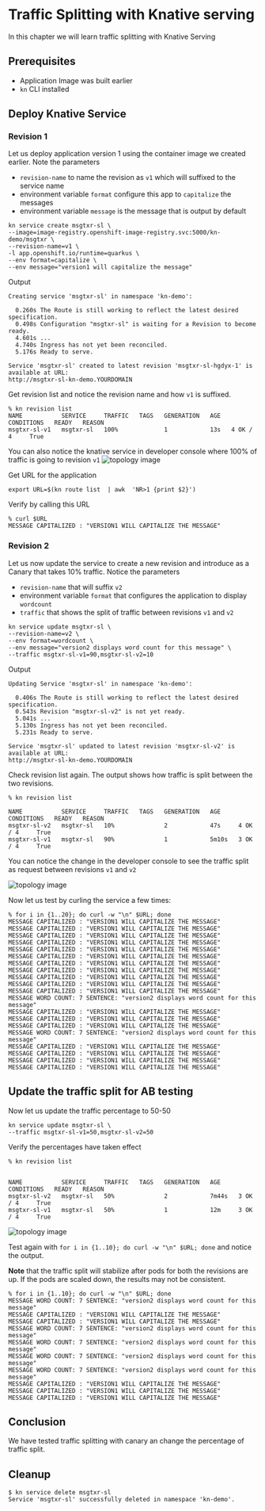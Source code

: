 
# Traffic Splitting with Knative serving
In this chapter we will learn traffic splitting with Knative Serving

## Prerequisites
* Application Image was built earlier
* `kn` CLI installed

## Deploy Knative Service

### Revision 1
Let us deploy application version 1 using the container image we created earlier. Note the parameters 
* `revision-name` to name the revision as `v1` which will suffixed to the service name
* environment variable `format` configure this app to `capitalize` the messages
* environment variable `message` is the message that is output by default
  
```
kn service create msgtxr-sl \
--image=image-registry.openshift-image-registry.svc:5000/kn-demo/msgtxr \
--revision-name=v1 \
-l app.openshift.io/runtime=quarkus \
--env format=capitalize \
--env message="version1 will capitalize the message"
```
Output
```
Creating service 'msgtxr-sl' in namespace 'kn-demo':

  0.260s The Route is still working to reflect the latest desired specification.
  0.498s Configuration "msgtxr-sl" is waiting for a Revision to become ready.
  4.601s ...
  4.740s Ingress has not yet been reconciled.
  5.176s Ready to serve.

Service 'msgtxr-sl' created to latest revision 'msgtxr-sl-hgdyx-1' is available at URL:
http://msgtxr-sl-kn-demo.YOURDOMAIN
```
Get revision list and notice the revision name and how `v1` is suffixed. 
```
% kn revision list
NAME           SERVICE     TRAFFIC   TAGS   GENERATION   AGE   CONDITIONS   READY   REASON
msgtxr-sl-v1   msgtxr-sl   100%             1            13s   4 OK / 4     True
```

You can also notice the knative service in developer console where 100% of traffic is going to revision `v1`
![topology image](./images/trafficsplit1.png)

Get URL for the application

```
export URL=$(kn route list  | awk  'NR>1 {print $2}')
```
Verify by calling this URL

```
% curl $URL
MESSAGE CAPITALIZED : "VERSION1 WILL CAPITALIZE THE MESSAGE"
```
### Revision 2

Let us now update the service to create a new revision and introduce as a Canary that takes 10% traffic. Notice the parameters
* `revision-name` that will suffix `v2`
* environment variable `format` that configures the application to display `wordcount`
* `traffic` that shows the split of traffic between revisions `v1` and `v2`

```
kn service update msgtxr-sl \
--revision-name=v2 \
--env format=wordcount \
--env message="version2 displays word count for this message" \
--traffic msgtxr-sl-v1=90,msgtxr-sl-v2=10
```

Output
```
Updating Service 'msgtxr-sl' in namespace 'kn-demo':

  0.406s The Route is still working to reflect the latest desired specification.
  0.543s Revision "msgtxr-sl-v2" is not yet ready.
  5.041s ...
  5.130s Ingress has not yet been reconciled.
  5.231s Ready to serve.

Service 'msgtxr-sl' updated to latest revision 'msgtxr-sl-v2' is available at URL:
http://msgtxr-sl-kn-demo.YOURDOMAIN
```

Check revision list again. The output shows how traffic is split between the two revisions.

```
% kn revision list

NAME           SERVICE     TRAFFIC   TAGS   GENERATION   AGE     CONDITIONS   READY   REASON
msgtxr-sl-v2   msgtxr-sl   10%              2            47s     4 OK / 4     True    
msgtxr-sl-v1   msgtxr-sl   90%              1            5m10s   3 OK / 4     True 
```

You can notice the change in the developer console to see the traffic split as request between revisions `v1` and `v2`

![topology image](./images/trafficsplit2.png)

Now let us test by curling the service a few times:

```
% for i in {1..20}; do curl -w "\n" $URL; done
MESSAGE CAPITALIZED : "VERSION1 WILL CAPITALIZE THE MESSAGE"
MESSAGE CAPITALIZED : "VERSION1 WILL CAPITALIZE THE MESSAGE"
MESSAGE CAPITALIZED : "VERSION1 WILL CAPITALIZE THE MESSAGE"
MESSAGE CAPITALIZED : "VERSION1 WILL CAPITALIZE THE MESSAGE"
MESSAGE CAPITALIZED : "VERSION1 WILL CAPITALIZE THE MESSAGE"
MESSAGE CAPITALIZED : "VERSION1 WILL CAPITALIZE THE MESSAGE"
MESSAGE CAPITALIZED : "VERSION1 WILL CAPITALIZE THE MESSAGE"
MESSAGE CAPITALIZED : "VERSION1 WILL CAPITALIZE THE MESSAGE"
MESSAGE CAPITALIZED : "VERSION1 WILL CAPITALIZE THE MESSAGE"
MESSAGE CAPITALIZED : "VERSION1 WILL CAPITALIZE THE MESSAGE"
MESSAGE CAPITALIZED : "VERSION1 WILL CAPITALIZE THE MESSAGE"
MESSAGE WORD COUNT: 7 SENTENCE: "version2 displays word count for this message"
MESSAGE CAPITALIZED : "VERSION1 WILL CAPITALIZE THE MESSAGE"
MESSAGE CAPITALIZED : "VERSION1 WILL CAPITALIZE THE MESSAGE"
MESSAGE CAPITALIZED : "VERSION1 WILL CAPITALIZE THE MESSAGE"
MESSAGE WORD COUNT: 7 SENTENCE: "version2 displays word count for this message"
MESSAGE CAPITALIZED : "VERSION1 WILL CAPITALIZE THE MESSAGE"
MESSAGE CAPITALIZED : "VERSION1 WILL CAPITALIZE THE MESSAGE"
MESSAGE CAPITALIZED : "VERSION1 WILL CAPITALIZE THE MESSAGE"
MESSAGE CAPITALIZED : "VERSION1 WILL CAPITALIZE THE MESSAGE"
```

## Update the traffic split for AB testing

Now let us update the traffic percentage to 50-50

```
kn service update msgtxr-sl \
--traffic msgtxr-sl-v1=50,msgtxr-sl-v2=50
```

Verify the percentages have taken effect
```
% kn revision list


NAME           SERVICE     TRAFFIC   TAGS   GENERATION   AGE     CONDITIONS   READY   REASON
msgtxr-sl-v2   msgtxr-sl   50%              2            7m44s   3 OK / 4     True    
msgtxr-sl-v1   msgtxr-sl   50%              1            12m     3 OK / 4     True
```
![topology image](./images/trafficsplit3.png)

Test again with `for i in {1..10}; do curl -w "\n" $URL; done` and notice the output. 

**Note** that the traffic split will stabilize after pods for both the revisions are up. If the pods are scaled down, the results may not be consistent. 

```
% for i in {1..10}; do curl -w "\n" $URL; done
MESSAGE WORD COUNT: 7 SENTENCE: "version2 displays word count for this message"
MESSAGE CAPITALIZED : "VERSION1 WILL CAPITALIZE THE MESSAGE"
MESSAGE CAPITALIZED : "VERSION1 WILL CAPITALIZE THE MESSAGE"
MESSAGE WORD COUNT: 7 SENTENCE: "version2 displays word count for this message"
MESSAGE WORD COUNT: 7 SENTENCE: "version2 displays word count for this message"
MESSAGE WORD COUNT: 7 SENTENCE: "version2 displays word count for this message"
MESSAGE WORD COUNT: 7 SENTENCE: "version2 displays word count for this message"
MESSAGE CAPITALIZED : "VERSION1 WILL CAPITALIZE THE MESSAGE"
MESSAGE CAPITALIZED : "VERSION1 WILL CAPITALIZE THE MESSAGE"
MESSAGE CAPITALIZED : "VERSION1 WILL CAPITALIZE THE MESSAGE"
```

## Conclusion
We have tested traffic splitting with canary an change the percentage of traffic split. 

## Cleanup

```
$ kn service delete msgtxr-sl
Service 'msgtxr-sl' successfully deleted in namespace 'kn-demo'.
```



